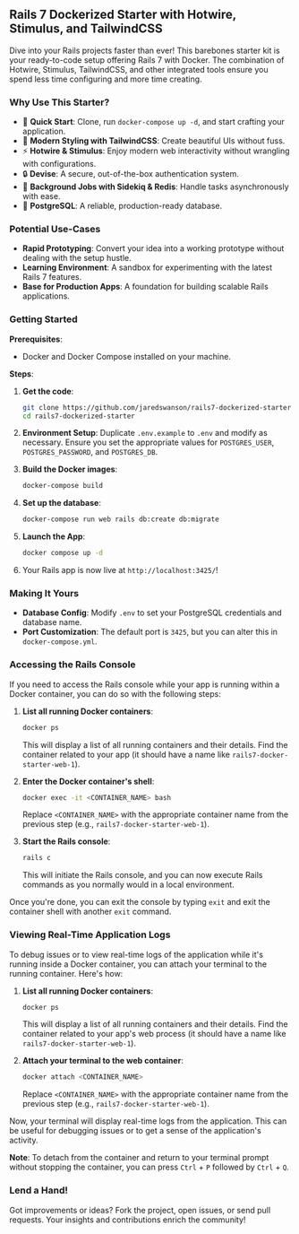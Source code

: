 ## Rails 7 Dockerized Starter with Hotwire, Stimulus, and TailwindCSS

Dive into your Rails projects faster than ever! This barebones starter kit is your ready-to-code setup offering Rails 7 with Docker. The combination of Hotwire, Stimulus, TailwindCSS, and other integrated tools ensure you spend less time configuring and more time creating.

### Why Use This Starter?

- 🚀 **Quick Start**: Clone, run `docker-compose up -d`, and start crafting your application.
- 🎨 **Modern Styling with TailwindCSS**: Create beautiful UIs without fuss.
- ⚡ **Hotwire & Stimulus**: Enjoy modern web interactivity without wrangling with configurations.
- 🔒 **Devise**: A secure, out-of-the-box authentication system.
- 🔄 **Background Jobs with Sidekiq & Redis**: Handle tasks asynchronously with ease.
- 🐘 **PostgreSQL**: A reliable, production-ready database.

### Potential Use-Cases

- **Rapid Prototyping**: Convert your idea into a working prototype without dealing with the setup hustle.
- **Learning Environment**: A sandbox for experimenting with the latest Rails 7 features.
- **Base for Production Apps**: A foundation for building scalable Rails applications.

### Getting Started

**Prerequisites**:
- Docker and Docker Compose installed on your machine.

**Steps**:
1. **Get the code**:
   ```bash
   git clone https://github.com/jaredswanson/rails7-dockerized-starter.git
   cd rails7-dockerized-starter
   ```

2. **Environment Setup**:
   Duplicate `.env.example` to `.env` and modify as necessary. Ensure you set the appropriate values for `POSTGRES_USER`, `POSTGRES_PASSWORD`, and `POSTGRES_DB`.

3. **Build the Docker images**:
   ```bash
   docker-compose build
   ```

4. **Set up the database**:
   ```bash
   docker-compose run web rails db:create db:migrate
   ```

5. **Launch the App**:
   ```bash
   docker compose up -d
   ```

6. Your Rails app is now live at `http://localhost:3425/`!

### Making It Yours

- **Database Config**: Modify `.env` to set your PostgreSQL credentials and database name.
- **Port Customization**: The default port is `3425`, but you can alter this in `docker-compose.yml`.

### Accessing the Rails Console

If you need to access the Rails console while your app is running within a Docker container, you can do so with the following steps:

1. **List all running Docker containers**:
   ```bash
   docker ps
   ```

   This will display a list of all running containers and their details. Find the container related to your app (it should have a name like `rails7-docker-starter-web-1`).

2. **Enter the Docker container's shell**:
   ```bash
   docker exec -it <CONTAINER_NAME> bash
   ```

   Replace `<CONTAINER_NAME>` with the appropriate container name from the previous step (e.g., `rails7-docker-starter-web-1`).

3. **Start the Rails console**:
   ```bash
   rails c
   ```

   This will initiate the Rails console, and you can now execute Rails commands as you normally would in a local environment.

Once you're done, you can exit the console by typing `exit` and exit the container shell with another `exit` command.

### Viewing Real-Time Application Logs

To debug issues or to view real-time logs of the application while it's running inside a Docker container, you can attach your terminal to the running container. Here's how:

1. **List all running Docker containers**:
   ```bash
   docker ps
   ```

   This will display a list of all running containers and their details. Find the container related to your app's web process (it should have a name like `rails7-docker-starter-web-1`).

2. **Attach your terminal to the web container**:
   ```bash
   docker attach <CONTAINER_NAME>
   ```

   Replace `<CONTAINER_NAME>` with the appropriate container name from the previous step (e.g., `rails7-docker-starter-web-1`).

Now, your terminal will display real-time logs from the application. This can be useful for debugging issues or to get a sense of the application's activity. 

**Note**: To detach from the container and return to your terminal prompt without stopping the container, you can press `Ctrl` + `P` followed by `Ctrl` + `Q`.

### Lend a Hand!

Got improvements or ideas? Fork the project, open issues, or send pull requests. Your insights and contributions enrich the community!
